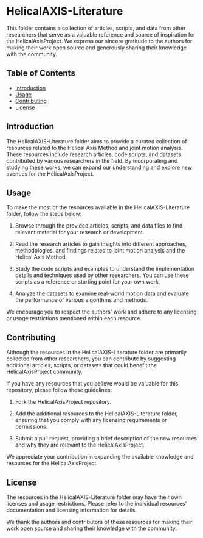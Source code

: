# HelicalAXIS-Literature

This folder contains a collection of articles, scripts, and data from other researchers that serve as a valuable reference and source of inspiration for the HelicalAxisProject. We express our sincere gratitude to the authors for making their work open source and generously sharing their knowledge with the community.

## Table of Contents

- [Introduction](#introduction)
- [Usage](#usage)
- [Contributing](#contributing)
- [License](#license)

## Introduction

The HelicalAXIS-Literature folder aims to provide a curated collection of resources related to the Helical Axis Method and joint motion analysis. These resources include research articles, code scripts, and datasets contributed by various researchers in the field. By incorporating and studying these works, we can expand our understanding and explore new avenues for the HelicalAxisProject.

## Usage

To make the most of the resources available in the HelicalAXIS-Literature folder, follow the steps below:

1. Browse through the provided articles, scripts, and data files to find relevant material for your research or development.

2. Read the research articles to gain insights into different approaches, methodologies, and findings related to joint motion analysis and the Helical Axis Method.

3. Study the code scripts and examples to understand the implementation details and techniques used by other researchers. You can use these scripts as a reference or starting point for your own work.

4. Analyze the datasets to examine real-world motion data and evaluate the performance of various algorithms and methods.

We encourage you to respect the authors' work and adhere to any licensing or usage restrictions mentioned within each resource.

## Contributing

Although the resources in the HelicalAXIS-Literature folder are primarily collected from other researchers, you can contribute by suggesting additional articles, scripts, or datasets that could benefit the HelicalAxisProject community.

If you have any resources that you believe would be valuable for this repository, please follow these guidelines:

1. Fork the HelicalAxisProject repository.

2. Add the additional resources to the HelicalAXIS-Literature folder, ensuring that you comply with any licensing requirements or permissions.

3. Submit a pull request, providing a brief description of the new resources and why they are relevant to the HelicalAxisProject.

We appreciate your contribution in expanding the available knowledge and resources for the HelicalAxisProject.

## License

The resources in the HelicalAXIS-Literature folder may have their own licenses and usage restrictions. Please refer to the individual resources' documentation and licensing information for details.

We thank the authors and contributors of these resources for making their work open source and sharing their knowledge with the community.